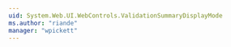 ```yaml
---
uid: System.Web.UI.WebControls.ValidationSummaryDisplayMode
ms.author: "riande"
manager: "wpickett"
---
```

